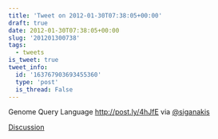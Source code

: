 ```yaml
---
title: 'Tweet on 2012-01-30T07:38:05+00:00'
draft: true
date: 2012-01-30T07:38:05+00:00
slug: '201201300738'
tags:
  - tweets
is_tweet: true
tweet_info:
  id: '163767903693455360'
  type: 'post'
  is_thread: False
---
```




Genome Query Language <http://post.ly/4hJfE> via [@siganakis](https://x.com/siganakis)

[Discussion](https://x.com/sytelus/status/163767903693455360)
